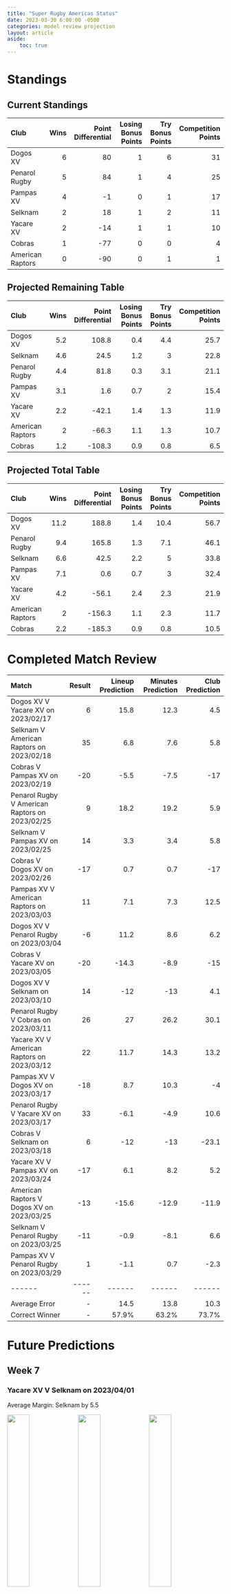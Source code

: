 ```yaml
---  
title: "Super Rugby Americas Status"  
date: 2023-03-30 6:00:00 -0500  
categories: model review projection  
layout: article  
aside:  
    toc: true  
---
```

# Standings

## Current Standings


| Club             |   Wins |   Point Differential |   Losing Bonus Points |   Try Bonus Points |   Competition Points |
|:-----------------|-------:|---------------------:|----------------------:|-------------------:|---------------------:|
| Dogos XV         |      6 |                   80 |                     1 |                  6 |                   31 |
| Penarol Rugby    |      5 |                   84 |                     1 |                  4 |                   25 |
| Pampas XV        |      4 |                   -1 |                     0 |                  1 |                   17 |
| Selknam          |      2 |                   18 |                     1 |                  2 |                   11 |
| Yacare XV        |      2 |                  -14 |                     1 |                  1 |                   10 |
| Cobras           |      1 |                  -77 |                     0 |                  0 |                    4 |
| American Raptors |      0 |                  -90 |                     0 |                  1 |                    1 |



## Projected Remaining Table


| Club             |   Wins |   Point Differential |   Losing Bonus Points |   Try Bonus Points |   Competition Points |
|:-----------------|-------:|---------------------:|----------------------:|-------------------:|---------------------:|
| Dogos XV         |    5.2 |                108.8 |                   0.4 |                4.4 |                 25.7 |
| Selknam          |    4.6 |                 24.5 |                   1.2 |                3   |                 22.8 |
| Penarol Rugby    |    4.4 |                 81.8 |                   0.3 |                3.1 |                 21.1 |
| Pampas XV        |    3.1 |                  1.6 |                   0.7 |                2   |                 15.4 |
| Yacare XV        |    2.2 |                -42.1 |                   1.4 |                1.3 |                 11.9 |
| American Raptors |    2   |                -66.3 |                   1.1 |                1.3 |                 10.7 |
| Cobras           |    1.2 |               -108.3 |                   0.9 |                0.8 |                  6.5 |



## Projected Total Table


| Club             |   Wins |   Point Differential |   Losing Bonus Points |   Try Bonus Points |   Competition Points |
|:-----------------|-------:|---------------------:|----------------------:|-------------------:|---------------------:|
| Dogos XV         |   11.2 |                188.8 |                   1.4 |               10.4 |                 56.7 |
| Penarol Rugby    |    9.4 |                165.8 |                   1.3 |                7.1 |                 46.1 |
| Selknam          |    6.6 |                 42.5 |                   2.2 |                5   |                 33.8 |
| Pampas XV        |    7.1 |                  0.6 |                   0.7 |                3   |                 32.4 |
| Yacare XV        |    4.2 |                -56.1 |                   2.4 |                2.3 |                 21.9 |
| American Raptors |    2   |               -156.3 |                   1.1 |                2.3 |                 11.7 |
| Cobras           |    2.2 |               -185.3 |                   0.9 |                0.8 |                 10.5 |



# Completed Match Review


| Match                                          |   Result |   Lineup Prediction |   Minutes Prediction |   Club Prediction |
|:-----------------------------------------------|---------:|--------------------:|---------------------:|------------------:|
| Dogos XV V Yacare XV on 2023/02/17             |        6 |                15.8 |                 12.3 |               4.5 |
| Selknam V American Raptors on 2023/02/18       |       35 |                 6.8 |                  7.6 |               5.8 |
| Cobras V Pampas XV on 2023/02/19               |      -20 |                -5.5 |                 -7.5 |             -17   |
| Penarol Rugby V American Raptors on 2023/02/25 |        9 |                18.2 |                 19.2 |               5.9 |
| Selknam V Pampas XV on 2023/02/25              |       14 |                 3.3 |                  3.4 |               5.8 |
| Cobras V Dogos XV on 2023/02/26                |      -17 |                 0.7 |                  0.7 |             -17   |
| Pampas XV V American Raptors on 2023/03/03     |       11 |                 7.1 |                  7.3 |              12.5 |
| Dogos XV V Penarol Rugby on 2023/03/04         |       -6 |                11.2 |                  8.6 |               6.2 |
| Cobras V Yacare XV on 2023/03/05               |      -20 |               -14.3 |                 -8.9 |             -15   |
| Dogos XV V Selknam on 2023/03/10               |       14 |               -12   |                -13   |               4.1 |
| Penarol Rugby V Cobras on 2023/03/11           |       26 |                27   |                 26.2 |              30.1 |
| Yacare XV V American Raptors on 2023/03/12     |       22 |                11.7 |                 14.3 |              13.2 |
| Pampas XV V Dogos XV on 2023/03/17             |      -18 |                 8.7 |                 10.3 |              -4   |
| Penarol Rugby V Yacare XV on 2023/03/17        |       33 |                -6.1 |                 -4.9 |              10.6 |
| Cobras V Selknam on 2023/03/18                 |        6 |               -12   |                -13   |             -23.1 |
| Yacare XV V Pampas XV on 2023/03/24            |      -17 |                 6.1 |                  8.2 |               5.2 |
| American Raptors V Dogos XV on 2023/03/25      |      -13 |               -15.6 |                -12.9 |             -11.9 |
| Selknam V Penarol Rugby on 2023/03/25          |      -11 |                -0.9 |                 -8.1 |               6.6 |
| Pampas XV V Penarol Rugby on 2023/03/29        |        1 |                -1.1 |                  0.7 |              -2.3 |
| ------ | ------ | ------ | ------ | ------ |
| Average Error |       - | 14.5 | 13.8 | 10.3 |
| Correct Winner |       - | 57.9% | 63.2% | 73.7% |


# Future Predictions

## Week 7

### Yacare XV V Selknam on 2023/04/01


Average Margin: Selknam by 5.5

<p float="left">
<img src="plots/performances_Yacare XV_V_Selknam_7.png" width="32%" />
<img src="plots/resultbar_Yacare XV_V_Selknam_7.png" width="32%" />
<img src="plots/spreads_Yacare XV_V_Selknam_7.png" width="32%" />
</p>

### American Raptors V Cobras on 2023/04/02


Average Margin: American Raptors by 4.8

<p float="left">
<img src="plots/performances_American Raptors_V_Cobras_7.png" width="32%" />
<img src="plots/resultbar_American Raptors_V_Cobras_7.png" width="32%" />
<img src="plots/spreads_American Raptors_V_Cobras_7.png" width="32%" />
</p>

## Week 8

### Dogos XV V Cobras on 2023/04/14


Average Margin: Dogos XV by 32.0

<p float="left">
<img src="plots/performances_Dogos XV_V_Cobras_8.png" width="32%" />
<img src="plots/resultbar_Dogos XV_V_Cobras_8.png" width="32%" />
<img src="plots/spreads_Dogos XV_V_Cobras_8.png" width="32%" />
</p>

### Yacare XV V Selknam on 2023/04/15


Average Margin: Selknam by 5.5

<p float="left">
<img src="plots/performances_Yacare XV_V_Selknam_8.png" width="32%" />
<img src="plots/resultbar_Yacare XV_V_Selknam_8.png" width="32%" />
<img src="plots/spreads_Yacare XV_V_Selknam_8.png" width="32%" />
</p>

### American Raptors V Pampas XV on 2023/04/16


Average Margin: Pampas XV by 8.4

<p float="left">
<img src="plots/performances_American Raptors_V_Pampas XV_8.png" width="32%" />
<img src="plots/resultbar_American Raptors_V_Pampas XV_8.png" width="32%" />
<img src="plots/spreads_American Raptors_V_Pampas XV_8.png" width="32%" />
</p>

## Week 9

### Penarol Rugby V Dogos XV on 2023/04/21


Average Margin: Penarol Rugby by 0.9

<p float="left">
<img src="plots/performances_Penarol Rugby_V_Dogos XV_9.png" width="32%" />
<img src="plots/resultbar_Penarol Rugby_V_Dogos XV_9.png" width="32%" />
<img src="plots/spreads_Penarol Rugby_V_Dogos XV_9.png" width="32%" />
</p>

### American Raptors V Selknam on 2023/04/22


Average Margin: Selknam by 10.2

<p float="left">
<img src="plots/performances_American Raptors_V_Selknam_9.png" width="32%" />
<img src="plots/resultbar_American Raptors_V_Selknam_9.png" width="32%" />
<img src="plots/spreads_American Raptors_V_Selknam_9.png" width="32%" />
</p>

### Yacare XV V Cobras on 2023/04/23


Average Margin: Yacare XV by 9.1

<p float="left">
<img src="plots/performances_Yacare XV_V_Cobras_9.png" width="32%" />
<img src="plots/resultbar_Yacare XV_V_Cobras_9.png" width="32%" />
<img src="plots/spreads_Yacare XV_V_Cobras_9.png" width="32%" />
</p>

## Week 10

### Pampas XV V Cobras on 2023/04/28


Average Margin: Pampas XV by 17.1

<p float="left">
<img src="plots/performances_Pampas XV_V_Cobras_10.png" width="32%" />
<img src="plots/resultbar_Pampas XV_V_Cobras_10.png" width="32%" />
<img src="plots/spreads_Pampas XV_V_Cobras_10.png" width="32%" />
</p>

### Selknam V Dogos XV on 2023/04/29


Average Margin: Dogos XV by 10.7

<p float="left">
<img src="plots/performances_Selknam_V_Dogos XV_10.png" width="32%" />
<img src="plots/resultbar_Selknam_V_Dogos XV_10.png" width="32%" />
<img src="plots/spreads_Selknam_V_Dogos XV_10.png" width="32%" />
</p>

### American Raptors V Penarol Rugby on 2023/04/30


Average Margin: Penarol Rugby by 21.1

<p float="left">
<img src="plots/performances_American Raptors_V_Penarol Rugby_10.png" width="32%" />
<img src="plots/resultbar_American Raptors_V_Penarol Rugby_10.png" width="32%" />
<img src="plots/spreads_American Raptors_V_Penarol Rugby_10.png" width="32%" />
</p>

## Week 11

### Dogos XV V Pampas XV on 2023/05/05


Average Margin: Dogos XV by 19.0

<p float="left">
<img src="plots/performances_Dogos XV_V_Pampas XV_11.png" width="32%" />
<img src="plots/resultbar_Dogos XV_V_Pampas XV_11.png" width="32%" />
<img src="plots/spreads_Dogos XV_V_Pampas XV_11.png" width="32%" />
</p>

### Selknam V Cobras on 2023/05/06


Average Margin: Selknam by 17.7

<p float="left">
<img src="plots/performances_Selknam_V_Cobras_11.png" width="32%" />
<img src="plots/resultbar_Selknam_V_Cobras_11.png" width="32%" />
<img src="plots/spreads_Selknam_V_Cobras_11.png" width="32%" />
</p>

### American Raptors V Yacare XV on 2023/05/07


Average Margin: Yacare XV by 0.5

<p float="left">
<img src="plots/performances_American Raptors_V_Yacare XV_11.png" width="32%" />
<img src="plots/resultbar_American Raptors_V_Yacare XV_11.png" width="32%" />
<img src="plots/spreads_American Raptors_V_Yacare XV_11.png" width="32%" />
</p>

## Week 12

### Pampas XV V Selknam on 2023/05/12


Average Margin: Pampas XV by 1.7

<p float="left">
<img src="plots/performances_Pampas XV_V_Selknam_12.png" width="32%" />
<img src="plots/resultbar_Pampas XV_V_Selknam_12.png" width="32%" />
<img src="plots/spreads_Pampas XV_V_Selknam_12.png" width="32%" />
</p>

### Penarol Rugby V Cobras on 2023/05/12


Average Margin: Penarol Rugby by 29.1

<p float="left">
<img src="plots/performances_Penarol Rugby_V_Cobras_12.png" width="32%" />
<img src="plots/resultbar_Penarol Rugby_V_Cobras_12.png" width="32%" />
<img src="plots/spreads_Penarol Rugby_V_Cobras_12.png" width="32%" />
</p>

### Yacare XV V Dogos XV on 2023/05/12


Average Margin: Dogos XV by 18.6

<p float="left">
<img src="plots/performances_Yacare XV_V_Dogos XV_12.png" width="32%" />
<img src="plots/resultbar_Yacare XV_V_Dogos XV_12.png" width="32%" />
<img src="plots/spreads_Yacare XV_V_Dogos XV_12.png" width="32%" />
</p>

## Week 13

### Penarol Rugby V Pampas XV on 2023/05/19


Average Margin: Penarol Rugby by 16.5

<p float="left">
<img src="plots/performances_Penarol Rugby_V_Pampas XV_13.png" width="32%" />
<img src="plots/resultbar_Penarol Rugby_V_Pampas XV_13.png" width="32%" />
<img src="plots/spreads_Penarol Rugby_V_Pampas XV_13.png" width="32%" />
</p>

### Selknam V Yacare XV on 2023/05/20


Average Margin: Selknam by 12.2

<p float="left">
<img src="plots/performances_Selknam_V_Yacare XV_13.png" width="32%" />
<img src="plots/resultbar_Selknam_V_Yacare XV_13.png" width="32%" />
<img src="plots/spreads_Selknam_V_Yacare XV_13.png" width="32%" />
</p>

### Dogos XV V American Raptors on 2023/05/21


Average Margin: Dogos XV by 29.4

<p float="left">
<img src="plots/performances_Dogos XV_V_American Raptors_13.png" width="32%" />
<img src="plots/resultbar_Dogos XV_V_American Raptors_13.png" width="32%" />
<img src="plots/spreads_Dogos XV_V_American Raptors_13.png" width="32%" />
</p>

## Week 14

### Pampas XV V Yacare XV on 2023/05/26


Average Margin: Pampas XV by 9.9

<p float="left">
<img src="plots/performances_Pampas XV_V_Yacare XV_14.png" width="32%" />
<img src="plots/resultbar_Pampas XV_V_Yacare XV_14.png" width="32%" />
<img src="plots/spreads_Pampas XV_V_Yacare XV_14.png" width="32%" />
</p>

### Penarol Rugby V Selknam on 2023/05/26


Average Margin: Penarol Rugby by 14.2

<p float="left">
<img src="plots/performances_Penarol Rugby_V_Selknam_14.png" width="32%" />
<img src="plots/resultbar_Penarol Rugby_V_Selknam_14.png" width="32%" />
<img src="plots/spreads_Penarol Rugby_V_Selknam_14.png" width="32%" />
</p>

### Cobras V American Raptors on 2023/05/27


Average Margin: Cobras by 1.5

<p float="left">
<img src="plots/performances_Cobras_V_American Raptors_14.png" width="32%" />
<img src="plots/resultbar_Cobras_V_American Raptors_14.png" width="32%" />
<img src="plots/spreads_Cobras_V_American Raptors_14.png" width="32%" />
</p>
